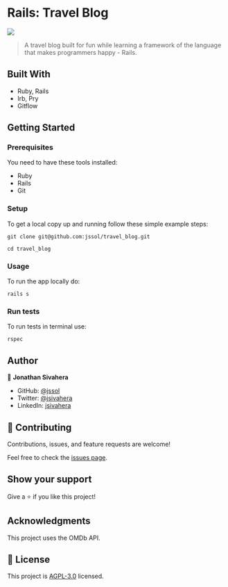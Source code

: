 # Rails: Travel Blog

![](https://img.shields.io/badge/Microverse-blueviolet)

> A travel blog built for fun while learning a framework of the language that makes programmers happy - Rails.

## Built With

- Ruby, Rails
- Irb, Pry
- Gitflow

## Getting Started

### Prerequisites

You need to have these tools installed:

- Ruby
- Rails
- Git

### Setup

To get a local copy up and running follow these simple example steps:

```
git clone git@github.com:jssol/travel_blog.git
```

```
cd travel_blog
```

### Usage

To run the app locally do:

```
rails s
```

### Run tests

To run tests in terminal use:

```
rspec
```

## Author

👤 **Jonathan Sivahera**

- GitHub: [@jssol](https://github.com/jssol)
- Twitter: [@jsivahera](https://twitter.com/jsivahera)
- LinkedIn: [jsivahera](https://linkedin.com/in/jsivahera)

## 🤝 Contributing

Contributions, issues, and feature requests are welcome!

Feel free to check the [issues page](../../issues/).

## Show your support

Give a ⭐️ if you like this project!

## Acknowledgments

This project uses the OMDb API.

## 📝 License

This project is [AGPL-3.0](./LICENSE) licensed.
